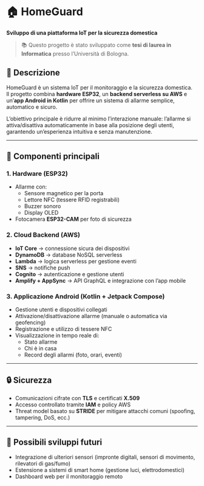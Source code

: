 # 🏠 HomeGuard
**Sviluppo di una piattaforma IoT per la sicurezza domestica**  

> 📚 Questo progetto è stato sviluppato come **tesi di laurea in Informatica** presso l’Università di Bologna.

## 📌 Descrizione
HomeGuard è un sistema IoT per il monitoraggio e la sicurezza domestica.  
Il progetto combina **hardware ESP32**, un **backend serverless su AWS** e un’**app Android in Kotlin** per offrire un sistema di allarme semplice, automatico e sicuro.  

L’obiettivo principale è ridurre al minimo l’interazione manuale: l’allarme si attiva/disattiva automaticamente in base alla posizione degli utenti, garantendo un’esperienza intuitiva e senza manutenzione.  

---

## 🔧 Componenti principali
### 1. **Hardware (ESP32)**
- Allarme con:  
  - Sensore magnetico per la porta  
  - Lettore NFC (tessere RFID registrabili)  
  - Buzzer sonoro  
  - Display OLED  
- Fotocamera **ESP32-CAM** per foto di sicurezza  

### 2. **Cloud Backend (AWS)**
- **IoT Core** → connessione sicura dei dispositivi  
- **DynamoDB** → database NoSQL serverless  
- **Lambda** → logica serverless per gestione eventi  
- **SNS** → notifiche push  
- **Cognito** → autenticazione e gestione utenti  
- **Amplify + AppSync** → API GraphQL e integrazione con l’app mobile  

### 3. **Applicazione Android (Kotlin + Jetpack Compose)**
- Gestione utenti e dispositivi collegati  
- Attivazione/disattivazione allarme (manuale o automatica via geofencing)  
- Registrazione e utilizzo di tessere NFC  
- Visualizzazione in tempo reale di:  
  - Stato allarme  
  - Chi è in casa  
  - Record degli allarmi (foto, orari, eventi)  

---

## 🔒 Sicurezza
- Comunicazioni cifrate con **TLS** e certificati **X.509**  
- Accesso controllato tramite **IAM** e policy AWS  
- Threat model basato su **STRIDE** per mitigare attacchi comuni (spoofing, tampering, DoS, ecc.)  

---

## 🚀 Possibili sviluppi futuri
- Integrazione di ulteriori sensori (impronte digitali, sensori di movimento, rilevatori di gas/fumo)  
- Estensione a sistemi di smart home (gestione luci, elettrodomestici)  
- Dashboard web per il monitoraggio remoto
